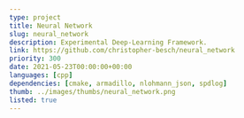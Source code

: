 ```yaml
---
type: project
title: Neural Network
slug: neural_network
description: Experimental Deep-Learning Framework.
link: https://github.com/christopher-besch/neural_network
priority: 300
date: 2021-05-23T00:00:00+00:00
languages: [cpp]
dependencies: [cmake, armadillo, nlohmann_json, spdlog]
thumb: ../images/thumbs/neural_network.png
listed: true
---
```


